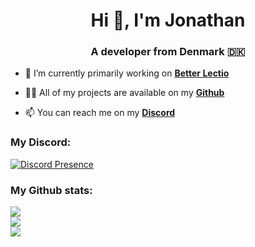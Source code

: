 <h1 align="center">Hi 👋, I'm Jonathan</h1>  
<h3 align="center">A developer from Denmark 🇩🇰</h3>  
  
- 🔭 I’m currently primarily working on **[Better Lectio](https://betlec.netlify.app/)**  
  
- 👨‍💻 All of my projects are available on my **[Github](https://github.com/jona799t?tab=repositories)**
  
- 📫 You can reach me on my **[Discord](https://discord.com/users/915321075582242846)**  
  
### My Discord:
[![Discord Presence](https://lanyard.cnrad.dev/api/915321075582242846)](https://discord.com/users/915321075582242846)
  
### My Github stats:
![](https://github-readme-stats.vercel.app/api?username=jona799t&theme=dark&hide_border=false&include_all_commits=true&count_private=true)<br/>
![](https://github-readme-streak-stats.herokuapp.com/?user=jona799t&theme=dark&hide_border=false)<br/>
![](https://github-readme-stats.vercel.app/api/top-langs/?username=jona799t&theme=dark&hide_border=false&include_all_commits=true&count_private=true&layout=compact)
